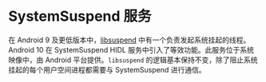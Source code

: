 # SystemSuspend 服务

在 Android 9 及更低版本中，[libsuspend](https://android.googlesource.com/platform/system/core/+/pie-dev/libsuspend/autosuspend_wakeup_count.cpp#65) 中有一个负责发起系统挂起的线程。Android 10 在 SystemSuspend HIDL 服务中引入了等效功能。此服务位于系统映像中，由 Android 平台提供。`libsuspend` 的逻辑基本保持不变，除了阻止系统挂起的每个用户空间进程都需要与 SystemSuspend 进行通信。